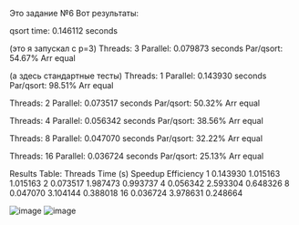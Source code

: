 Это задание №6
Вот результаты:

qsort time:	0.146112 seconds

(это я запускал с p=3)
Threads:	3 
Parallel:	0.079873 seconds
Par/qsort:	54.67%
Arr equal

(а здесь стандартные тесты)
Threads:	1
Parallel:	0.143930 seconds
Par/qsort:	98.51%
Arr equal

Threads:	2
Parallel:	0.073517 seconds
Par/qsort:	50.32%
Arr equal

Threads:	4
Parallel:	0.056342 seconds
Par/qsort:	38.56%
Arr equal

Threads:	8
Parallel:	0.047070 seconds
Par/qsort:	32.22%
Arr equal

Threads:	16
Parallel:	0.036724 seconds
Par/qsort:	25.13%
Arr equal


Results Table:
Threads	Time (s)	Speedup	Efficiency
1	0.143930	1.015163	1.015163
2	0.073517	1.987473	0.993737
4	0.056342	2.593304	0.648326
8	0.047070	3.104144	0.388018
16	0.036724	3.978631	0.248664


![image](https://github.com/user-attachments/assets/82dd78a3-bae3-44ac-99af-f14baa213736)
![image](https://github.com/user-attachments/assets/0d659812-337a-4893-809c-de99bc1db638)
